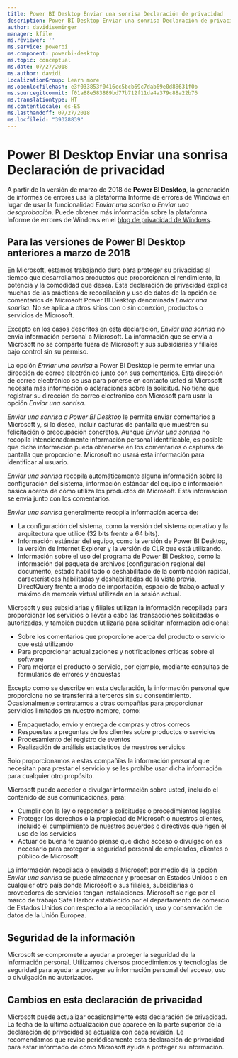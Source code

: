 ```yaml
---
title: Power BI Desktop Enviar una sonrisa Declaración de privacidad
description: Power BI Desktop Enviar una sonrisa Declaración de privacidad
author: davidiseminger
manager: kfile
ms.reviewer: ''
ms.service: powerbi
ms.component: powerbi-desktop
ms.topic: conceptual
ms.date: 07/27/2018
ms.author: davidi
LocalizationGroup: Learn more
ms.openlocfilehash: e3f033853f0416cc5bcb69c7dab69e0d88631f0b
ms.sourcegitcommit: f01a88e583889bd77b712f11da4a379c88a22b76
ms.translationtype: HT
ms.contentlocale: es-ES
ms.lasthandoff: 07/27/2018
ms.locfileid: "39328839"
---
```

# <a name="power-bi-desktop-send-a-smile-privacy-statement"></a>Power BI Desktop Enviar una sonrisa Declaración de privacidad

A partir de la versión de marzo de 2018 de **Power BI Desktop**, la generación de informes de errores usa la plataforma Informe de errores de Windows en lugar de usar la funcionalidad *Enviar una sonrisa* o *Enviar una desaprobación*. Puede obtener más información sobre la plataforma Informe de errores de Windows en el [blog de privacidad de Windows](https://blogs.windows.com/windowsexperience/2018/01/24/microsoft-introduces-new-privacy-tools-ahead-of-data-privacy-day/). 

## <a name="for-versions-of-power-bi-desktop-prior-to-march-2018"></a>Para las versiones de Power BI Desktop anteriores a marzo de 2018

En Microsoft, estamos trabajando duro para proteger su privacidad al tiempo que desarrollamos productos que proporcionan el rendimiento, la potencia y la comodidad que desea. Esta declaración de privacidad explica muchas de las prácticas de recopilación y uso de datos de la opción de comentarios de Microsoft Power BI Desktop denominada *Enviar una sonrisa*. No se aplica a otros sitios con o sin conexión, productos o servicios de Microsoft.

Excepto en los casos descritos en esta declaración, *Enviar una sonrisa* no envía información personal a Microsoft. La información que se envía a Microsoft no se comparte fuera de Microsoft y sus subsidiarias y filiales bajo control sin su permiso.

La opción *Enviar una sonrisa* a Power BI Desktop le permite enviar una dirección de correo electrónico junto con sus comentarios. Esta dirección de correo electrónico se usa para ponerse en contacto usted si Microsoft necesita más información o aclaraciones sobre la solicitud. No tiene que registrar su dirección de correo electrónico con Microsoft para usar la opción *Enviar una sonrisa*.

*Enviar una sonrisa a Power BI Desktop* le permite enviar comentarios a Microsoft y, si lo desea, incluir capturas de pantalla que muestren su felicitación o preocupación concretos. Aunque *Enviar una sonrisa* no recopila intencionadamente información personal identificable, es posible que dicha información pueda obtenerse en los comentarios o capturas de pantalla que proporcione. Microsoft no usará esta información para identificar al usuario.

*Enviar una sonrisa* recopila automáticamente alguna información sobre la configuración del sistema, información estándar del equipo e información básica acerca de cómo utiliza los productos de Microsoft. Esta información se envía junto con los comentarios.

*Enviar una sonrisa* generalmente recopila información acerca de:

* La configuración del sistema, como la versión del sistema operativo y la arquitectura que utilice (32 bits frente a 64 bits).
* Información estándar del equipo, como la versión de Power BI Desktop, la versión de Internet Explorer y la versión de CLR que está utilizando.
* Información sobre el uso del programa de Power BI Desktop, como la información del paquete de archivos (configuración regional del documento, estado habilitado o deshabilitado de la combinación rápida), características habilitadas y deshabilitadas de la vista previa, DirectQuery frente a modo de importación, espacio de trabajo actual y máximo de memoria virtual utilizada en la sesión actual.

Microsoft y sus subsidiarias y filiales utilizan la información recopilada para proporcionar los servicios o llevar a cabo las transacciones solicitadas o autorizadas, y también pueden utilizarla para solicitar información adicional:

* Sobre los comentarios que proporcione acerca del producto o servicio que está utilizando
* Para proporcionar actualizaciones y notificaciones críticas sobre el software
* Para mejorar el producto o servicio, por ejemplo, mediante consultas de formularios de errores y encuestas

Excepto como se describe en esta declaración, la información personal que proporcione no se transferirá a terceros sin su consentimiento. Ocasionalmente contratamos a otras compañías para proporcionar servicios limitados en nuestro nombre, como:

* Empaquetado, envío y entrega de compras y otros correos
* Respuestas a preguntas de los clientes sobre productos o servicios
* Procesamiento del registro de eventos
* Realización de análisis estadísticos de nuestros servicios

Solo proporcionamos a estas compañías la información personal que necesitan para prestar el servicio y se les prohíbe usar dicha información para cualquier otro propósito.

Microsoft puede acceder o divulgar información sobre usted, incluido el contenido de sus comunicaciones, para:

* Cumplir con la ley o responder a solicitudes o procedimientos legales
* Proteger los derechos o la propiedad de Microsoft o nuestros clientes, incluido el cumplimiento de nuestros acuerdos o directivas que rigen el uso de los servicios
* Actuar de buena fe cuando piense que dicho acceso o divulgación es necesario para proteger la seguridad personal de empleados, clientes o público de Microsoft

La información recopilada o enviada a Microsoft por medio de la opción *Enviar una sonrisa* se puede almacenar y procesar en Estados Unidos o en cualquier otro país donde Microsoft o sus filiales, subsidiarias o proveedores de servicios tengan instalaciones. Microsoft se rige por el marco de trabajo Safe Harbor establecido por el departamento de comercio de Estados Unidos con respecto a la recopilación, uso y conservación de datos de la Unión Europea.

## <a name="security-of-your-information"></a>Seguridad de la información
Microsoft se compromete a ayudar a proteger la seguridad de la información personal. Utilizamos diversos procedimientos y tecnologías de seguridad para ayudar a proteger su información personal del acceso, uso o divulgación no autorizados.

## <a name="changes-to-this-privacy-statement"></a>Cambios en esta declaración de privacidad
Microsoft puede actualizar ocasionalmente esta declaración de privacidad. La fecha de la última actualización que aparece en la parte superior de la declaración de privacidad se actualiza con cada revisión. Le recomendamos que revise periódicamente esta declaración de privacidad para estar informado de cómo Microsoft ayuda a proteger su información.

